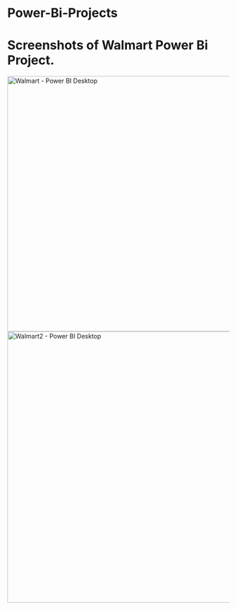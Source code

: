 # Power-Bi-Projects
# Screenshots of Walmart Power Bi Project.
<img width="578" alt="Walmart - Power BI Desktop" src="https://github.com/pranavshintre/Power-Bi-Projects/assets/137601437/3ed8d59b-873c-4915-b081-3ddaedf5165f">
<img width="614" alt="Walmart2 - Power BI Desktop" src="https://github.com/pranavshintre/Power-Bi-Projects/assets/137601437/f9450cdd-4b92-4073-ba1d-121fedc4d744">
